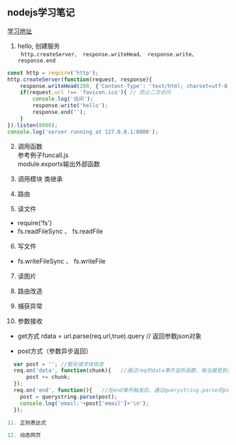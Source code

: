 ## nodejs学习笔记
[学习地址](https://study.163.com/course/courseMain.htm?courseId=1003228034&_trace_c_p_k2_=6943b840a6f246daa22ba8fabf613467)   

1. hello, 创建服务   
<code> http.createServer、 response.writeHead、 response.write、 response.end </code>
```js
const http = require('http');
http.createServer(function(request, response){
    response.writeHead(200, {'Content-Type': 'text/html; charset=utf-8'});
    if(request.url !== 'favicon.ico'){ // 防止二次访问
        console.log('访问');
        response.write('hello');
        response.end('');
    }
}).listen(8000);
console.log('server running at 127.0.0.1:8000');
```

2. 调用函数   
参考例子funcall.js   
module.exports输出外部函数   

3. 调用模块 类继承   

4. 路由  

5. 读文件   
- require('fs')   
- fs.readFileSync 、 fs.readFile     

6. 写文件   
- fs.writeFileSync 、 fs.writeFile   

7. 读图片   

8. 路由改造   

9. 捕获异常   

10. 参数接收
- get方式 
  rdata = url.parse(req.url,true).query // 返回参数json对象   

- post方式（参数异步返回）  
```js
  var post = ''; //暂存请求体信息
  req.on('data', function(chunk){   //通过req的data事件监听函数，每当接受到请求体的数据，就累加到post变量中      
      post += chunk;
  });
  req.on('end', function(){   //在end事件触发后，通过querystring.parse将post解析为真正的POST请求格式，然后向客户端返回。    
    post = querystring.parse(post);
    console.log('email:'+post['email']+'\n');        
  });

11. 正则表达式

12. 动态网页









